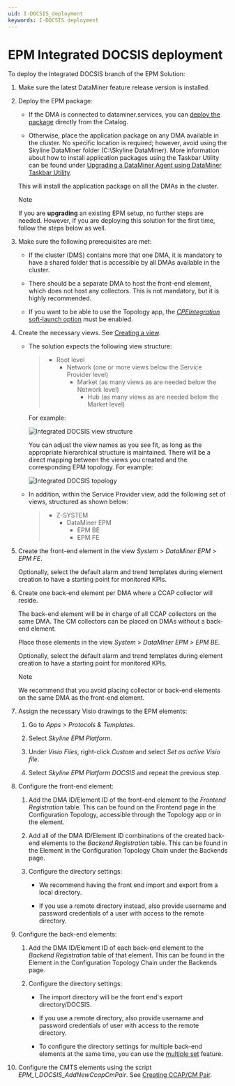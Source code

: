 ```yaml
---
uid: I-DOCSIS_deployment
keywords: I-DOCSIS deployment
---
```


# EPM Integrated DOCSIS deployment

To deploy the Integrated DOCSIS branch of the EPM Solution:

1. Make sure the latest DataMiner feature release version is installed.

1. Deploy the EPM package:

   - If the DMA is connected to dataminer.services, you can [deploy the package](xref:Deploying_a_catalog_item) directly from the Catalog.

   - Otherwise, place the application package on any DMA available in the cluster. No specific location is required; however, avoid using the Skyline DataMiner folder (C:\Skyline DataMiner). More information about how to install application packages using the Taskbar Utility can be found under [Upgrading a DataMiner Agent using DataMiner Taskbar Utility](xref:Upgrading_a_DataMiner_Agent_using_DataMiner_Taskbar_Utility).

   This will install the application package on all the DMAs in the cluster.

   > [!NOTE]
   > If you are **upgrading** an existing EPM setup, no further steps are needed. However, if you are deploying this solution for the first time, follow the steps below as well.

1. Make sure the following prerequisites are met:

   - If the cluster (DMS) contains more that one DMA, it is mandatory to have a shared folder that is accessible by all DMAs available in the cluster.

   - There should be a separate DMA to host the front-end element, which does not host any collectors. This is not mandatory, but it is highly recommended.

   - If you want to be able to use the Topology app, the [*CPEIntegration* soft-launch option](xref:Overview_of_Soft_Launch_Options#cpeintegration) must be enabled.

1. Create the necessary views. See [Creating a view](xref:Managing_views#creating-a-view).

   - The solution expects the following view structure:

     > - Root level
     >   - Network (one or more views below the Service Provider level)
     >     - Market (as many views as are needed below the Network level)
     >       - Hub (as many views as are needed below the Market level)

     For example:

     ![Integrated DOCSIS view structure](~/user-guide/images/I-DOCSIS_view_structure.png)

     You can adjust the view names as you see fit, as long as the appropriate hierarchical structure is maintained. There will be a direct mapping between the views you created and the corresponding EPM topology. For example:

     ![Integrated DOCSIS topology](~/user-guide/images/I-DOCSIS_topology.png)

   - In addition, within the Service Provider view, add the following set of views, structured as shown below:

     > - Z-SYSTEM
     >   - DataMiner EPM
     >     - EPM BE
     >     - EPM FE

1. Create the front-end element in the view *System* > *DataMiner EPM* > *EPM FE*.

   Optionally, select the default alarm and trend templates during element creation to have a starting point for monitored KPIs.

1. Create one back-end element per DMA where a CCAP collector will reside.

   The back-end element will be in charge of all CCAP collectors on the same DMA. The CM collectors can be placed on DMAs without a back-end element.

   Place these elements in the view *System* > *DataMiner EPM* > *EPM BE*.

   Optionally, select the default alarm and trend templates during element creation to have a starting point for monitored KPIs.

   > [!NOTE]
   > We recommend that you avoid placing collector or back-end elements on the same DMA as the front-end element.

1. Assign the necessary Visio drawings to the EPM elements:

   1. Go to *Apps* > *Protocols & Templates*.

   1. Select *Skyline EPM Platform*.

   1. Under *Visio Files*, right-click *Custom* and select *Set as active Visio file*.

   1. Select *Skyline EPM Platform DOCSIS* and repeat the previous step.

1. Configure the front-end element:

   1. Add the DMA ID/Element ID of the front-end element to the *Frontend Registration* table. This can be found on the Frontend page in the Configuration Topology, accessible through the Topology app or in the element.

   1. Add all of the DMA ID/Element ID combinations of the created back-end elements to the *Backend Registration* table. This can be found in the Element in the Configuration Topology Chain under the Backends page.

   1. Configure the directory settings:

      - We recommend having the front end import and export from a local directory.

      - If you use a remote directory instead, also provide username and password credentials of a user with access to the remote directory.

1. Configure the back-end elements:

   1. Add the DMA ID/Element ID of each back-end element to the *Backend Registration* table of that element. This can be found in the Element in the Configuration Topology Chain under the Backends page.

   1. Configure the directory settings:

      - The import directory will be the front end's export directory/DOCSIS.

      - If you use a remote directory, also provide username and password credentials of user with access to the remote directory.

      - To configure the directory settings for multiple back-end elements at the same time, you can use the [multiple set](xref:Updating_elements#setting-a-parameter-value-in-multiple-elements) feature.

1. Configure the CMTS elements using the script *EPM_I_DOCSIS_AddNewCcapCmPair*. See [Creating CCAP/CM Pair](https://docs.dataminer.services/user-guide/Standard_Apps/EPM/EPM_I-DOCSIS/I-DOCSIS_Create_CCAP_CM_pair.html).
